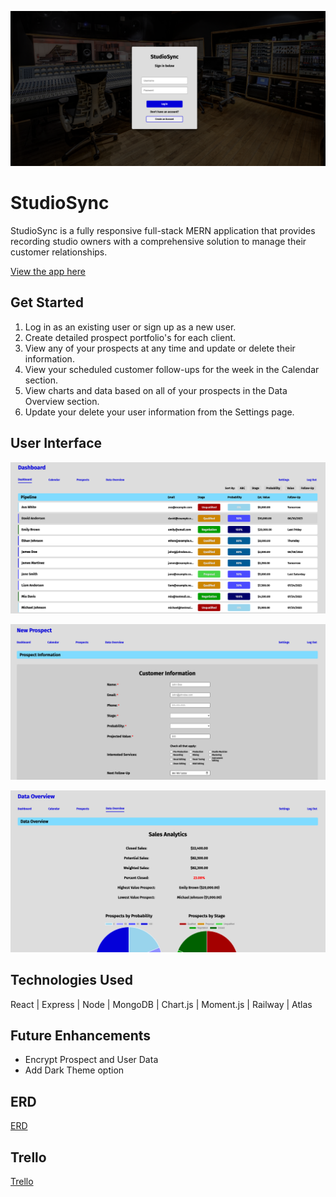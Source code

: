 ![Login](./StudioSync-Front/src/assets/StudioSyncLoginPage.png)

# StudioSync

StudioSync is a fully responsive full-stack MERN application that provides recording studio owners with a comprehensive solution to manage their customer relationships.

[View the app here](https://studiosync-frontend-production.up.railway.app/login)

## Get Started

1. Log in as an existing user or sign up as a new user.
2. Create detailed prospect portfolio's for each client.
3. View any of your prospects at any time and update or delete their information.
4. View your scheduled customer follow-ups for the week in the Calendar section.
5. View charts and data based on all of your prospects in the Data Overview section.
6. Update your delete your user information from the Settings page.

## User Interface

![Dashboard](./StudioSync-Front/src/assets/StudioSyncDashboardPage2.png)

![Prospect](./StudioSync-Front/src/assets/StudioSyncAddProspectPage.png)

![Data](./StudioSync-Front/src/assets/StudioSyncDataPage.png)

## Technologies Used

React | Express | Node | MongoDB | Chart.js | Moment.js | Railway | Atlas

## Future Enhancements

- Encrypt Prospect and User Data
- Add Dark Theme option

## ERD

[ERD](https://lucid.app/lucidchart/97b1a8aa-d18b-4e34-aedf-574058f7fadc/edit?page=0_0&invitationId=inv_c307b8c4-9f96-427b-b555-744d76738243#)

## Trello

[Trello](https://trello.com/b/aJFZhd24/recording-studio-crm)


